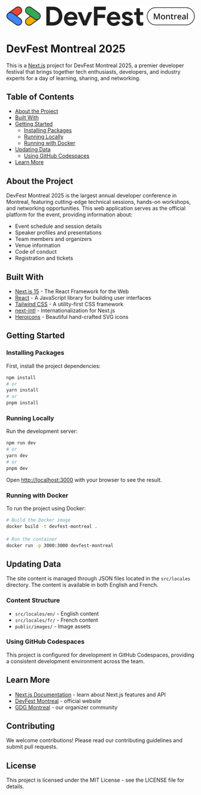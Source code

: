 ![DevFest Montreal Logo](public/images/logo/devFestLogoHorizontal.svg "DevFest Montreal Logo")

# DevFest Montreal 2025

This is a [Next.js](https://nextjs.org/) project for DevFest Montreal 2025, a premier developer festival that brings
together tech enthusiasts, developers, and industry experts for a day of learning, sharing, and networking.

## Table of Contents

- [About the Project](#about-the-project)
- [Built With](#built-with)
- [Getting Started](#getting-started)
    - [Installing Packages](#installing-packages)
    - [Running Locally](#running-locally)
    - [Running with Docker](#running-with-docker)
- [Updating Data](#updating-data)
    - [Using GitHub Codespaces](#using-github-codespaces)
- [Learn More](#learn-more)

## About the Project

DevFest Montreal 2025 is the largest annual developer conference in Montreal, featuring cutting-edge technical sessions,
hands-on workshops, and networking opportunities. This web application serves as the official platform for the event,
providing information about:

- Event schedule and session details
- Speaker profiles and presentations
- Team members and organizers
- Venue information
- Code of conduct
- Registration and tickets

## Built With

- [Next.js 15](https://nextjs.org/) - The React Framework for the Web
- [React](https://reactjs.org/) - A JavaScript library for building user interfaces
- [Tailwind CSS](https://tailwindcss.com/) - A utility-first CSS framework
- [next-intl](https://next-intl-docs.vercel.app/) - Internationalization for Next.js
- [Heroicons](https://heroicons.com/) - Beautiful hand-crafted SVG icons

## Getting Started

### Installing Packages

First, install the project dependencies:

```bash
npm install
# or
yarn install
# or
pnpm install
```

### Running Locally

Run the development server:

```bash
npm run dev
# or
yarn dev
# or
pnpm dev
```

Open [http://localhost:3000](http://localhost:3000) with your browser to see the result.

### Running with Docker

To run the project using Docker:

```bash
# Build the Docker image
docker build -t devfest-montreal .

# Run the container
docker run -p 3000:3000 devfest-montreal
```

## Updating Data

The site content is managed through JSON files located in the `src/locales` directory. The content is available in both
English and French.

### Content Structure

- `src/locales/en/` - English content
- `src/locales/fr/` - French content
- `public/images/` - Image assets

### Using GitHub Codespaces

This project is configured for development in GitHub Codespaces, providing a consistent development environment across
the team.

## Learn More

- [Next.js Documentation](https://nextjs.org/docs) - learn about Next.js features and API
- [DevFest Montreal](https://devfestmontreal.com) - official website
- [GDG Montreal](https://gdgmontreal.com) - our organizer community

## Contributing

We welcome contributions! Please read our contributing guidelines and submit pull requests.

## License

This project is licensed under the MIT License - see the LICENSE file for details.

